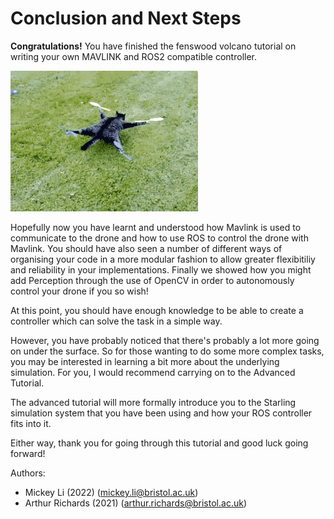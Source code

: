 # Conclusion and Next Steps

**Congratulations!** You have finished the fenswood volcano tutorial on writing your own MAVLINK and ROS2 compatible controller.

![flying_cat](flying_cat.gif)

Hopefully now you have learnt and understood how Mavlink is used to communicate to the drone and how to use ROS to control the drone with Mavlink. You should have also seen a number of different ways of organising your code in a more modular fashion to allow greater flexibitiliy and reliability in your implementations. Finally we showed how you might add Perception through the use of OpenCV in order to autonomously control your drone if you so wish!

At this point, you should have enough knowledge to be able to create a controller which can solve the task in a simple way.

However, you have probably noticed that there's probably a lot more going on under the surface. So for those wanting to do some more complex tasks, you may be interested in learning a bit more about the underlying simulation. For you, I would recommend carrying on to the Advanced Tutorial.

The advanced tutorial will more formally introduce you to the Starling simulation system that you have been using and how your ROS controller fits into it.

Either way, thank you for going through this tutorial and good luck going forward!

Authors:

- Mickey Li (2022) (mickey.li@bristol.ac.uk)
- Arthur Richards (2021) (arthur.richards@bristol.ac.uk)